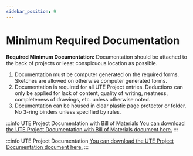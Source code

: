 ```yaml
---
sidebar_position: 9
---
```


# Minimum Required Documentation

**Required Minimum Documentation:** Documentation should be attached to the back of projects or least conspicuous location as possible.

1. Documentation must be computer generated on the required forms. Sketches are allowed on otherwise computer generated forms.
2. Documentation is required for all UTE Project entries. Deductions can only be applied for lack of content,
   quality of writing, neatness, completeness of drawings, etc. unless otherwise noted.
3. Documentation can be housed in clear plastic page protector or folder. No 3-ring binders unless specified by rules.

:::info UTE Project Documentation with Bill of Materials
[You can download the UTE Project Documentation with Bill of Materials document here.](https://drive.google.com/file/d/1r-gEbtmviAUNWEEmvQUCj86kj_5nhGRB/view?usp=sharing)
:::

:::info UTE Project Documentation
[You can download the UTE Project Documentation document here.](https://drive.google.com/file/d/1NzFb5VNpfmk_TOTrpq6kus0DojrErIbD/view?usp=sharing)
:::
